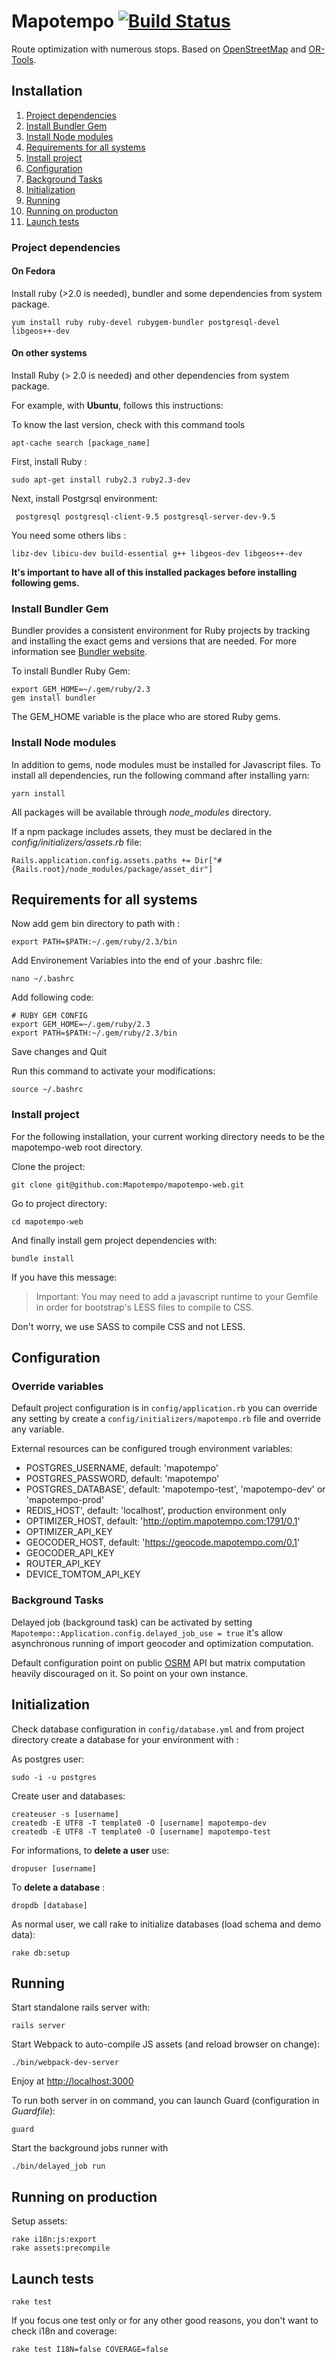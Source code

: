 Mapotempo [![Build Status](https://travis-ci.org/Mapotempo/mapotempo-web.svg?branch=dev)](https://travis-ci.org/Mapotempo/mapotempo-web)
=========
Route optimization with numerous stops. Based on [OpenStreetMap](http://www.openstreetmap.org) and [OR-Tools](http://code.google.com).

## Installation

1. [Project dependencies](#project-dependencies)
2. [Install Bundler Gem](#install-bundler-gem)
3. [Install Node modules](#install-node-modules)
4. [Requirements for all systems](#requirements-for-all-systems)
5. [Install project](#install-project)
6. [Configuration](#configuration)
7. [Background Tasks](#background-tasks)
8. [Initialization](#Initialization)
9. [Running](#running)
10. [Running on producton](#running-on-production)
11. [Launch tests](#launch-tests)

### Project dependencies

#### On Fedora

Install ruby (>2.0 is needed), bundler and some dependencies from system package.

    yum install ruby ruby-devel rubygem-bundler postgresql-devel libgeos++-dev

#### On other systems

Install Ruby (> 2.0 is needed) and other dependencies from system package.

For example, with __Ubuntu__, follows this instructions:

To know the last version, check with this command tools

    apt-cache search [package_name]

First, install Ruby :

    sudo apt-get install ruby2.3 ruby2.3-dev

Next, install Postgrsql environment:

     postgresql postgresql-client-9.5 postgresql-server-dev-9.5

You need some others libs :

    libz-dev libicu-dev build-essential g++ libgeos-dev libgeos++-dev

__It's important to have all of this installed packages before installing following gems.__

### Install Bundler Gem

Bundler provides a consistent environment for Ruby projects by tracking and installing the exact gems and versions that are needed.
For more information see [Bundler website](http://bundler.io).

To install Bundler Ruby Gem:

    export GEM_HOME=~/.gem/ruby/2.3
    gem install bundler

The GEM_HOME variable is the place who are stored Ruby gems.

### Install Node modules

In addition to gems, node modules must be installed for Javascript files.
To install all dependencies, run the following command after installing yarn:

    yarn install

All packages will be available through _node_modules_ directory.

If a npm package includes assets, they must be declared in the _config/initializers/assets.rb_ file:

    Rails.application.config.assets.paths += Dir["#{Rails.root}/node_modules/package/asset_dir"]

## Requirements for all systems

Now add gem bin directory to path with :

    export PATH=$PATH:~/.gem/ruby/2.3/bin

Add Environement Variables into the end of your .bashrc file:

    nano ~/.bashrc

Add following code:

    # RUBY GEM CONFIG
    export GEM_HOME=~/.gem/ruby/2.3
    export PATH=$PATH:~/.gem/ruby/2.3/bin

Save changes and Quit

Run this command to activate your modifications:

    source ~/.bashrc

### Install project

For the following installation, your current working directory needs to be the mapotempo-web root directory.

Clone the project:

    git clone git@github.com:Mapotempo/mapotempo-web.git

Go to project directory:

    cd mapotempo-web

And finally install gem project dependencies with:

    bundle install

If you have this message:
>Important: You may need to add a javascript runtime to your Gemfile in order for bootstrap's LESS files to compile to CSS.

Don't worry, we use SASS to compile CSS and not LESS.

## Configuration

### Override variables
Default project configuration is in `config/application.rb` you can override any setting by create a `config/initializers/mapotempo.rb` file and override any variable.

External resources can be configured trough environment variables:
* POSTGRES_USERNAME, default: 'mapotempo'
* POSTGRES_PASSWORD, default: 'mapotempo'
* POSTGRES_DATABASE', default: 'mapotempo-test', 'mapotempo-dev' or 'mapotempo-prod'
* REDIS_HOST', default: 'localhost', production environment only
* OPTIMIZER_HOST, default: 'http://optim.mapotempo.com:1791/0.1'
* OPTIMIZER_API_KEY
* GEOCODER_HOST, default: 'https://geocode.mapotempo.com/0.1'
* GEOCODER_API_KEY
* ROUTER_API_KEY
* DEVICE_TOMTOM_API_KEY

### Background Tasks
Delayed job (background task) can be activated by setting `Mapotempo::Application.config.delayed_job_use = true` it's allow asynchronous running of import geocoder and optimization computation.

Default configuration point on public [OSRM](http://project-osrm.org) API but matrix computation heavily discouraged on it. So point on your own instance.

## Initialization

Check database configuration in `config/database.yml` and from project directory create a database for your environment with :

As postgres user:

    sudo -i -u postgres

 Create user and databases:

    createuser -s [username]
    createdb -E UTF8 -T template0 -O [username] mapotempo-dev
    createdb -E UTF8 -T template0 -O [username] mapotempo-test

For informations, to __delete a user__ use:

    dropuser [username]

To __delete a database__ :

    dropdb [database]

As normal user, we call rake to initialize databases (load schema and demo data):

    rake db:setup

## Running

Start standalone rails server with:

    rails server

Start Webpack to auto-compile JS assets (and reload browser on change):

    ./bin/webpack-dev-server

Enjoy at [http://localhost:3000](http://localhost:3000)

To run both server in on command, you can launch Guard (configuration in _Guardfile_):

    guard

Start the background jobs runner with

    ./bin/delayed_job run

## Running on production

Setup assets:

    rake i18n:js:export
    rake assets:precompile

## Launch tests

    rake test

If you focus one test only or for any other good reasons, you don't want to check i18n and coverage:

    rake test I18N=false COVERAGE=false
